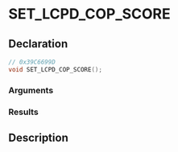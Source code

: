 # SET_LCPD_COP_SCORE

## Declaration
```cpp
// 0x39C6699D
void SET_LCPD_COP_SCORE();
```

### Arguments

### Results

## Description
